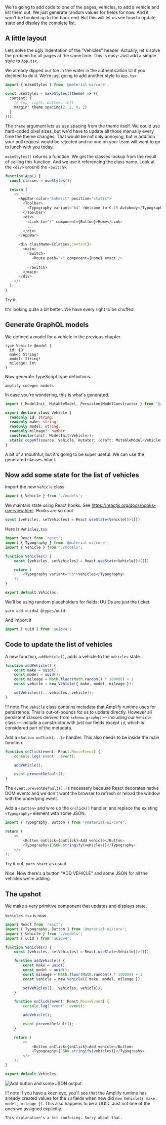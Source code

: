We're going to add code to one of the pages, vehicles, to add a vehicle and list them out. We just generate random values for fields for now. And it won't be hooked up to the back end. But this will let us see how to update state and display the complete list. 

## A little layout

Lets solve the ugly indentation of the "Vehicles" header. Actually, let's solve the problem for all pages at the same time. This is easy: Just add a simple style to `App.tsx`. 

We already dipped our toe in the water in the authentication UI if you decided to do it. We're just going to add another style to `App.tsx`.

```typescript
import { makeStyles } from '@material-ui/core';

const useStyles = makeStyles((theme) => ({
  content: {
    // top, right, bottom, left
    margin: theme.spacing(2, 2, 0, 2)
  }
}));
```

The `theme` argument lets us use spacing from the theme itself. We could use hard-coded pixel sizes, but we'd have to update all those manually every time the theme changes. That would be not only annoying, but in addition your pull request would be rejected and no one on your team will want to go to lunch with you today.

`makeStyles()` returns a function. We get the classes lookup from the result of calling this function. And we use it referencing the class name. Look at the `<div>` around the `<Switch>`.

```typescript hl_lines="2 16 23"
function App() {
  const classes = useStyles();

  return (
    <>
      <AppBar color="inherit" position="static">
        <Toolbar>
          <Typography variant="h4" >Welcome to C-19 Autobody</Typography>
        </Toolbar>
        <div>
          <Link to="/" component={Button}>Home</Link>
          ...
        </div>
      </AppBar>

      <div className={classes.content}>
        <main>
          <Switch>
            <Route path="/" component={Home} exact />
            ...
          </Switch>
        </main>
      </div>
    </>
  );
}
```

Try it.

It's looking quite a bit better. We have every right to be chuffed.

## Generate GraphQL models

We defined a model for a vehicle in the previous chapter.

```
type Vehicle @model {
  id: ID!
  make: String!
  model: String!
  mileage: Int
}
```

Now generate TypeScript type definitions.

```shell
amplify codegen models
```

In case you're wondering, this is what's generated.

```typescript
import { ModelInit, MutableModel, PersistentModelConstructor } from "@aws-amplify/datastore";

export declare class Vehicle {
  readonly id: string;
  readonly make: string;
  readonly model: string;
  readonly mileage?: number;
  constructor(init: ModelInit<Vehicle>);
  static copyOf(source: Vehicle, mutator: (draft: MutableModel<Vehicle>) => MutableModel<Vehicle> | void): Vehicle;
}
```

A bit of a mouthful, but it's going to be super useful. We can use the generated classes intact.

## Now add some state for the list of vehicles

Import the new `Vehicle` class

```typescript
import { Vehicle } from './models';
```

We maintain state using React hooks. See <https://reactjs.org/docs/hooks-overview.html>. Hooks are so cool.

```typescript
const [vehicles, setVehicles] = React.useState<Vehicle[]>([])
```

Here is `Vehicles.tsx`

```typescript hl_lines="3 6"
import React from 'react';
import { Typography } from '@material-ui/core';
import { Vehicle } from './models';

function Vehicles() {
    const [vehicles, setVehicles] = React.useState<Vehicle[]>([])

    return (
        <Typography variant="h3">Vehicles</Typography>
    );
}

export default Vehicles;
```

We'll be using random placeholders for fields: UUIDs are just the ticket.

```shell
yarn add uuidv4 @types/uuid 
```

And import it

```typescript
import { uuid } from 'uuidv4';
```

## Code to update the list of vehicles

A new function, `addVehicle()`, adds a vehicle to the `vehicles` state.

```typescript
function addVehicle() {
    const make = uuid();
    const model = uuid();
    const mileage = Math.floor(Math.random() * 100000) + 1 
    const vehicle = new Vehicle({ make, model, mileage });

    setVehicles([...vehicles, vehicle]);
}
```

!!! note
    The `Vehicle` class contains metadata that Amplify runtime uses for persistence. This is out-of-bounds for us to update directly. However all persistent classes derived from `schema.graphql` — including our `Vehicle` class — include a constructor with just our fields except `id`, which is considered part of the metadata.

Add a `<Button onClick{...}>` handler. This also needs to be inside the main function.

```typescript
function onClick(event: React.MouseEvent) {
    console.log('event', event);

    addVehicle();

    event.preventDefault();
}
```

The `event.preventDefault();` is necessary because React decorates native DOM events and we don't want the browser to refresh or reload the window with the underlying event.

Add a `<Button>` and wire up the `onclick()` handler, and replace the existing `<Typography>` element with some JSON.

```typescript
import { Typography, Button } from '@material-ui/core';
```

```typescript
return (
    <>
        <Button onClick={onClick}>Add vehicle</Button>
        <Typography>{JSON.stringify(vehicles)}</Typography>
    </>
);
```

Try it out, `yarn start` as usual.

Nice. Now there's a button "ADD VEHICLE" and some JSON for all the vehicles we're adding.

## The upshot

We make a very primitive component that updates and displays state. 

`Vehicles.tsx` is now

```typescript
import React from 'react';
import { Typography, Button } from '@material-ui/core';
import { Vehicle } from './models';
import { uuid } from 'uuidv4';

function Vehicles() {
    const [vehicles, setVehicles] = React.useState<Vehicle[]>([]);

    function addVehicle() {
        const make = uuid();
        const model = uuid();
        const mileage = Math.floor(Math.random() * 100000) + 1
        const vehicle = new Vehicle({ make, model, mileage });

        setVehicles([...vehicles, vehicle]);
    }

    function onClick(event: React.MouseEvent) {
        console.log('event', event);

        addVehicle();

        event.preventDefault();
    }

    return (
        <>
            <Button onClick={onClick}>Add vehicle</Button>
            <Typography>{JSON.stringify(vehicles)}</Typography>
        </>
    );
}

export default Vehicles;
```

![Add button and some JSON output](./assets/screenshots/add-vehicle-display-json.png)

!!! note
    If you have a keen eye, you'll see that the Amplify runtime has already created values for the `id` fields when new did `new Vehicle({ make, model, mileage })`. This also happens to be a UUID. Just not one of the ones we assigned explicitly. 
    
    This explanation's a bit confusing. Sorry about that.
